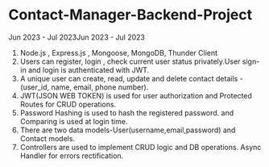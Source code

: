 # Contact-Manager-Backend-Project

Jun 2023 - Jul 2023Jun 2023 - Jul 2023
1. Node.js , Express.js , Mongoose, MongoDB, Thunder Client
2. Users can register, login , check current user status privately.User sign-in and login is authenticated with JWT.
3. A unique user can create, read, update and delete contact details - (user_id, name, email, phone number).
4. JWT(JSON WEB TOKEN) is used for user authorization and Protected Routes for CRUD operations.
5. Password Hashing is used to hash the registered password. and Comparing is used at login time.
6. There are two data models-User(username,email,password) and Contact models. 
7. Controllers are used to implement CRUD logic and DB operations. Async Handler for errors rectification.
